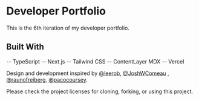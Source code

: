 # Developer Portfolio

This is the 6th iteration of my developer portfolio.

## Built With
-- TypeScript
-- Next.js
-- Tailwind CSS
-- ContentLayer MDX
-- Vercel

Design and development inspired by [@leerob](https://twitter.com/leeerob), [@JoshWComeau](https://twitter.com/JoshWComeau) , [@raunofreiberg](https://twitter.com/raunofreiberg), [@pacocoursey](https://twitter.com/pacocoursey).


Please check the project licenses for cloning, forking, or using this project.